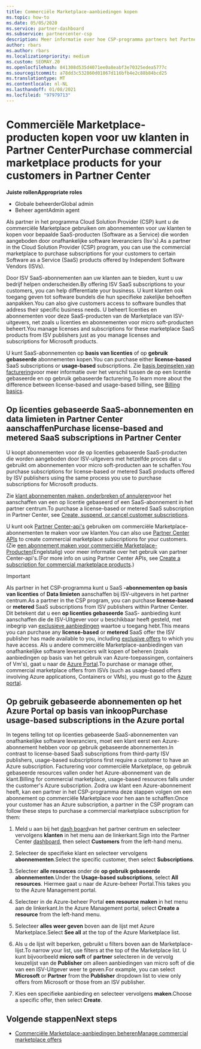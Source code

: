 ```yaml
---
title: Commerciële Marketplace-aanbiedingen kopen
ms.topic: how-to
ms.date: 05/05/2020
ms.service: partner-dashboard
ms.subservice: partnercenter-csp
description: Meer informatie over hoe CSP-programma partners het Partner Center Marketplace kunnen gebruiken om klanten te kopen van SaaS-aanbiedingen van onafhankelijke software leveranciers (Isv's).
author: rbars
ms.author: rbars
ms.localizationpriority: medium
ms.custom: SEOMAY.20
ms.openlocfilehash: 841308d535d4071ee0a8eabf3e70325edea5777c
ms.sourcegitcommit: a78dd3c532860d01867d116bfb4e2c88b84bcd25
ms.translationtype: MT
ms.contentlocale: nl-NL
ms.lasthandoff: 01/08/2021
ms.locfileid: "97979713"
---
```

# <a name="purchase-commercial-marketplace-products-for-your-customers-in-partner-center"></a><span data-ttu-id="3ee98-103">Commerciële Marketplace-producten kopen voor uw klanten in Partner Center</span><span class="sxs-lookup"><span data-stu-id="3ee98-103">Purchase commercial marketplace products for your customers in Partner Center</span></span>


<span data-ttu-id="3ee98-104">**Juiste rollen**</span><span class="sxs-lookup"><span data-stu-id="3ee98-104">**Appropriate roles**</span></span>

- <span data-ttu-id="3ee98-105">Globale beheerder</span><span class="sxs-lookup"><span data-stu-id="3ee98-105">Global admin</span></span>
- <span data-ttu-id="3ee98-106">Beheer agent</span><span class="sxs-lookup"><span data-stu-id="3ee98-106">Admin agent</span></span>

<span data-ttu-id="3ee98-107">Als partner in het programma Cloud Solution Provider (CSP) kunt u de commerciële Marketplace gebruiken om abonnementen voor uw klanten te kopen voor bepaalde SaaS-producten (Software as a Service) die worden aangeboden door onafhankelijke software leveranciers (Isv's).</span><span class="sxs-lookup"><span data-stu-id="3ee98-107">As a partner in the Cloud Solution Provider (CSP) program, you can use the commercial marketplace to purchase subscriptions for your customers to certain Software as a Service (SaaS) products offered by Independent Software Vendors (ISVs).</span></span>

<span data-ttu-id="3ee98-108">Door ISV SaaS-abonnementen aan uw klanten aan te bieden, kunt u uw bedrijf helpen onderscheiden.</span><span class="sxs-lookup"><span data-stu-id="3ee98-108">By offering ISV SaaS subscriptions to your customers, you can help differentiate your business.</span></span> <span data-ttu-id="3ee98-109">U kunt klanten ook toegang geven tot software bundels die hun specifieke zakelijke behoeften aanpakken.</span><span class="sxs-lookup"><span data-stu-id="3ee98-109">You can also give customers access to software bundles that address their specific business needs.</span></span> <span data-ttu-id="3ee98-110">U beheert licenties en abonnementen voor deze SaaS-producten van de Marketplace van ISV-uitgevers, net zoals u licenties en abonnementen voor micro soft-producten beheert.</span><span class="sxs-lookup"><span data-stu-id="3ee98-110">You manage licenses and subscriptions for these marketplace SaaS products from ISV publishers just as you manage licenses and subscriptions for Microsoft products.</span></span>

<span data-ttu-id="3ee98-111">U kunt SaaS-abonnementen op **basis van licenties** of op **gebruik gebaseerde** abonnementen kopen.</span><span class="sxs-lookup"><span data-stu-id="3ee98-111">You can purchase either **license-based** SaaS subscriptions or **usage-based** subscriptions.</span></span> <span data-ttu-id="3ee98-112">Zie [basis beginselen van facturering](billing-basics.md)voor meer informatie over het verschil tussen de op een licentie gebaseerde en op gebruik gebaseerde facturering.</span><span class="sxs-lookup"><span data-stu-id="3ee98-112">To learn more about the difference between license-based and usage-based billing, see [Billing basics](billing-basics.md).</span></span>

## <a name="purchase-license-based-and-metered-saas-subscriptions-in-partner-center"></a><span data-ttu-id="3ee98-113">Op licenties gebaseerde SaaS-abonnementen en data limieten in Partner Center aanschaffen</span><span class="sxs-lookup"><span data-stu-id="3ee98-113">Purchase license-based and metered SaaS subscriptions in Partner Center</span></span>

<span data-ttu-id="3ee98-114">U koopt abonnementen voor de op licenties gebaseerde SaaS-producten die worden aangeboden door ISV-uitgevers met hetzelfde proces dat u gebruikt om abonnementen voor micro soft-producten aan te schaffen.</span><span class="sxs-lookup"><span data-stu-id="3ee98-114">You purchase subscriptions for license-based or metered SaaS products offered by ISV publishers using the same process you use to purchase subscriptions for Microsoft products.</span></span>

<span data-ttu-id="3ee98-115">Zie [klant abonnementen maken, onderbreken of annuleren](create-a-new-subscription.md#create-a-new-subscription)voor het aanschaffen van een op licentie gebaseerd of een SaaS-abonnement in het partner centrum.</span><span class="sxs-lookup"><span data-stu-id="3ee98-115">To purchase a license-based or metered SaaS subscription in Partner Center, see [Create, suspend, or cancel customer subscriptions](create-a-new-subscription.md#create-a-new-subscription).</span></span>

<span data-ttu-id="3ee98-116">U kunt ook [Partner Center-api's](/partner-center/develop/) gebruiken om commerciële Marketplace-abonnementen te maken voor uw klanten.</span><span class="sxs-lookup"><span data-stu-id="3ee98-116">You can also use [Partner Center APIs](/partner-center/develop/) to create commercial marketplace subscriptions for your customers.</span></span> <span data-ttu-id="3ee98-117">(Zie [een abonnement maken voor commerciële Marketplace-Producten](/partner-center/develop/create-subscription-azure-marketplace-products)(Engelstalig) voor meer informatie over het gebruik van partner Center-api's.</span><span class="sxs-lookup"><span data-stu-id="3ee98-117">(For more info on using Partner Center APIs, see [Create a subscription for commercial marketplace products](/partner-center/develop/create-subscription-azure-marketplace-products).)</span></span>

>[!IMPORTANT]
> <span data-ttu-id="3ee98-118">Als partner in het CSP-programma kunt u SaaS **-abonnementen op basis van licenties** of **Data limieten** aanschaffen bij ISV-uitgevers in het partner centrum.</span><span class="sxs-lookup"><span data-stu-id="3ee98-118">As a partner in the CSP program, you can purchase **license-based** or **metered** SaaS subscriptions from ISV publishers within Partner Center.</span></span> <span data-ttu-id="3ee98-119">Dit betekent dat u een **op licenties gebaseerde** SaaS-  aanbieding kunt aanschaffen die de ISV-Uitgever voor u beschikbaar heeft gesteld, met inbegrip van [exclusieve aanbiedingen](csp-commercial-marketplace-discover.md#learn-about-marketplace-exclusive-offers) waartoe u toegang hebt.</span><span class="sxs-lookup"><span data-stu-id="3ee98-119">This means you can purchase any **license-based** or **metered** SaaS offer the ISV publisher has made available to you, including [exclusive offers](csp-commercial-marketplace-discover.md#learn-about-marketplace-exclusive-offers) to which you have access.</span></span> <span data-ttu-id="3ee98-120">Als u andere commerciële Marketplace-aanbiedingen van onafhankelijke software leveranciers wilt kopen of beheren (zoals aanbiedingen op basis van het gebruik van Azure-toepassingen, containers of Vm's), gaat u naar de [Azure Portal](https://portal.azure.com/).</span><span class="sxs-lookup"><span data-stu-id="3ee98-120">To purchase or manage other, commercial marketplace offers from ISVs (such as usage-based offers involving Azure applications, Containers or VMs), you must go to the [Azure portal](https://portal.azure.com/).</span></span>

## <a name="purchase-usage-based-subscriptions-in-the-azure-portal"></a><span data-ttu-id="3ee98-121">Op gebruik gebaseerde abonnementen op het Azure Portal op basis van inkoop</span><span class="sxs-lookup"><span data-stu-id="3ee98-121">Purchase usage-based subscriptions in the Azure portal</span></span>

<span data-ttu-id="3ee98-122">In tegens telling tot op licenties gebaseerde SaaS-abonnementen van onafhankelijke software leveranciers, moet een klant eerst een Azure-abonnement hebben voor op gebruik gebaseerde abonnementen.</span><span class="sxs-lookup"><span data-stu-id="3ee98-122">In contrast to license-based SaaS subscriptions from third-party ISV publishers, usage-based subscriptions first require a customer to have an Azure subscription.</span></span> <span data-ttu-id="3ee98-123">Facturering voor commerciële Marketplace, op gebruik gebaseerde resources vallen onder het Azure-abonnement van de klant.</span><span class="sxs-lookup"><span data-stu-id="3ee98-123">Billing for commercial marketplace, usage-based resources falls under the customer's Azure subscription.</span></span> <span data-ttu-id="3ee98-124">Zodra uw klant een Azure-abonnement heeft, kan een partner in het CSP-programma deze stappen volgen om een abonnement op commerciële Marketplace voor hen aan te schaffen:</span><span class="sxs-lookup"><span data-stu-id="3ee98-124">Once your customer has an Azure subscription, a partner in the CSP program can follow these steps to purchase a commercial marketplace subscription for them:</span></span>

1. <span data-ttu-id="3ee98-125">Meld u aan bij het [dash board](https://partner.microsoft.com/dashboard)van het partner centrum en selecteer vervolgens **klanten** in het menu aan de linkerkant.</span><span class="sxs-lookup"><span data-stu-id="3ee98-125">Sign into the Partner Center [dashboard](https://partner.microsoft.com/dashboard), then select **Customers** from the left-hand menu.</span></span>

2. <span data-ttu-id="3ee98-126">Selecteer de specifieke klant en selecteer vervolgens **abonnementen**.</span><span class="sxs-lookup"><span data-stu-id="3ee98-126">Select the specific customer, then select **Subscriptions**.</span></span>  

3. <span data-ttu-id="3ee98-127">Selecteer **alle resources** onder de **op gebruik gebaseerde abonnementen**.</span><span class="sxs-lookup"><span data-stu-id="3ee98-127">Under the **Usage-based subscriptions**, select **All resources**.</span></span> <span data-ttu-id="3ee98-128">Hiermee gaat u naar de Azure-beheer Portal.</span><span class="sxs-lookup"><span data-stu-id="3ee98-128">This takes you to the Azure Management portal.</span></span>

4. <span data-ttu-id="3ee98-129">Selecteer in de Azure-beheer Portal **een resource maken** in het menu aan de linkerkant.</span><span class="sxs-lookup"><span data-stu-id="3ee98-129">In the Azure Management portal, select **Create a resource** from the left-hand menu.</span></span>

5. <span data-ttu-id="3ee98-130">Selecteer **alles weer geven** boven aan de lijst met Azure Marketplace.</span><span class="sxs-lookup"><span data-stu-id="3ee98-130">Select **See all** at the top of the Azure Marketplace list.</span></span>

6. <span data-ttu-id="3ee98-131">Als u de lijst wilt beperken, gebruikt u filters boven aan de Marketplace-lijst.</span><span class="sxs-lookup"><span data-stu-id="3ee98-131">To narrow your list, use filters at the top of the Marketplace list.</span></span> <span data-ttu-id="3ee98-132">U kunt bijvoorbeeld **micro soft** of **partner** selecteren in de vervolg keuzelijst van de **Publisher** om alleen aanbiedingen van micro soft of die van een ISV-Uitgever weer te geven.</span><span class="sxs-lookup"><span data-stu-id="3ee98-132">For example, you can select **Microsoft** or **Partner** from the **Publisher** dropdown list to view only offers from Microsoft or those from an ISV publisher.</span></span>

7. <span data-ttu-id="3ee98-133">Kies een specifieke aanbieding en selecteer vervolgens **maken**.</span><span class="sxs-lookup"><span data-stu-id="3ee98-133">Choose a specific offer, then select **Create**.</span></span>

## <a name="next-steps"></a><span data-ttu-id="3ee98-134">Volgende stappen</span><span class="sxs-lookup"><span data-stu-id="3ee98-134">Next steps</span></span>

- [<span data-ttu-id="3ee98-135">Commerciële Marketplace-aanbiedingen beheren</span><span class="sxs-lookup"><span data-stu-id="3ee98-135">Manage commercial marketplace offers</span></span>](csp-commercial-marketplace-purchase.md)